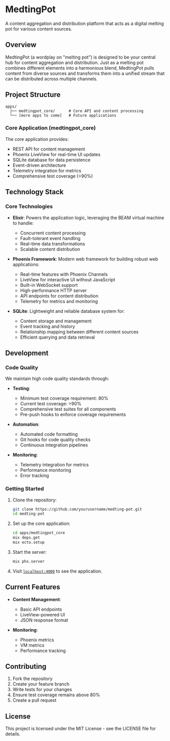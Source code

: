 # MedtingPot

A content aggregation and distribution platform that acts as a digital melting pot for various
content sources.

## Overview

MedtingPot (a wordplay on "melting pot") is designed to be your central hub for content aggregation
and distribution. Just as a melting pot combines different elements into a harmonious blend,
MedtingPot pulls content from diverse sources and transforms them into a unified stream that can be
distributed across multiple channels.

## Project Structure

```
apps/
  ├── medtingpot_core/      # Core API and content processing
  └── [more apps to come]   # Future applications
```

### Core Application (medtingpot_core)

The core application provides:

- REST API for content management
- Phoenix LiveView for real-time UI updates
- SQLite database for data persistence
- Event-driven architecture
- Telemetry integration for metrics
- Comprehensive test coverage (>90%)

## Technology Stack

### Core Technologies

- **Elixir**: Powers the application logic, leveraging the BEAM virtual machine to handle:

  - Concurrent content processing
  - Fault-tolerant event handling
  - Real-time data transformations
  - Scalable content distribution

- **Phoenix Framework**: Modern web framework for building robust web applications:

  - Real-time features with Phoenix Channels
  - LiveView for interactive UI without JavaScript
  - Built-in WebSocket support
  - High-performance HTTP server
  - API endpoints for content distribution
  - Telemetry for metrics and monitoring

- **SQLite**: Lightweight and reliable database system for:
  - Content storage and management
  - Event tracking and history
  - Relationship mapping between different content sources
  - Efficient querying and data retrieval

## Development

### Code Quality

We maintain high code quality standards through:

- **Testing**:

  - Minimum test coverage requirement: 80%
  - Current test coverage: >90%
  - Comprehensive test suites for all components
  - Pre-push hooks to enforce coverage requirements

- **Automation**:

  - Automated code formatting
  - Git hooks for code quality checks
  - Continuous integration pipelines

- **Monitoring**:
  - Telemetry integration for metrics
  - Performance monitoring
  - Error tracking

### Getting Started

1. Clone the repository:

   ```bash
   git clone https://github.com/yourusername/medting-pot.git
   cd medting-pot
   ```

2. Set up the core application:

   ```bash
   cd apps/medtingpot_core
   mix deps.get
   mix ecto.setup
   ```

3. Start the server:

   ```bash
   mix phx.server
   ```

4. Visit [`localhost:4000`](http://localhost:4000) to see the application.

## Current Features

- **Content Management**:

  - Basic API endpoints
  - LiveView-powered UI
  - JSON response format

- **Monitoring**:
  - Phoenix metrics
  - VM metrics
  - Performance tracking

## Contributing

1. Fork the repository
2. Create your feature branch
3. Write tests for your changes
4. Ensure test coverage remains above 80%
5. Create a pull request

## License

This project is licensed under the MIT License - see the LICENSE file for details.
